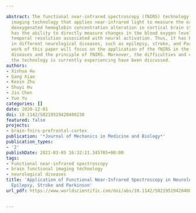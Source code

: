 ---
abstract: The functional near-infrared spectroscopy (fNIRS) technology is an optical
  imaging technology that applies near-infrared light to measure the oxygenated and
  deoxygenated hemoglobin concentration alteration in cortical brain structures. It
  has the ability to directly measure changes in the blood oxygen level of the high
  temporal resolution associated with neural activation. Thus, it has been utilized
  in different neurological diseases, such as epilepsy, stroke, and Parkinson. The
  work of this paper will focus on the application of the fNIRS in the three neurological
  diseases and the principle of fNIRS. Moreover, the difficulties and challenges that
  the technology is currently experiencing have been discussed.
authors:
- Xinhua Hu
- Gang Xiao
- Kexin Zhu
- Shuyi Hu
- Jiu Chen
- Yun Yu
categories: []
date: 2020-12-01
doi: 10.1142/S0219519420400230
featured: false
projects:
- brain-fnirs-prefrontal-cortex
publication: '*Journal of Mechanics in Medicine and Biology*'
publication_types:
- '2'
publishDate: 2021-03-05 16:32:21.345765+00:00
tags:
- Functional near-infrared spectroscopy
- brain functional imaging technology
- neurological diseases
title: 'Application of Functional Near-Infrared Spectroscopy in Neurological Diseases:
  Epilepsy, Stroke and Parkinson'
url_pdf: https://www.worldscientific.com/doi/abs/10.1142/S0219519420400230

---
